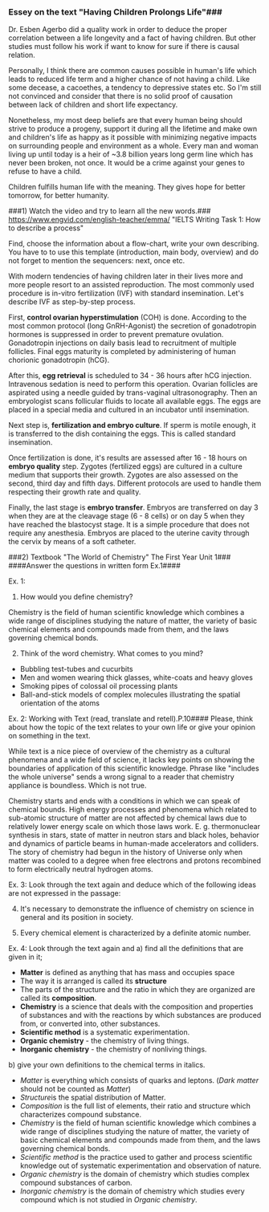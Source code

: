 ### Essey on the text "Having Children Prolongs Life"###

Dr. Esben Agerbo did a quality work in order to deduce the proper correlation between a life longevity and a fact of having children. But other studies must follow his work if want to know for sure if there is causal relation.

Personally, I think there are common causes possible in human's life which leads to reduced life term and a higher chance of not having a child. Like some decease, a cacoethes, a tendency to depressive states etc. So I'm still not convinced and consider that there is no solid proof of causation between lack of children and short life expectancy.

Nonetheless, my most deep beliefs are that every human being should strive to produce a progeny, support it during all the lifetime and make own and children's life as happy as it possible with minimizing negative impacts on surrounding people and environment as a whole. Every man and woman living up until today is a heir of ~3.8 billion years long germ line which has never been broken, not once. It would be a crime against your genes to refuse to have a child.

Children fulfills human life with the meaning. They gives hope for better tomorrow, for better humanity.


###1) Watch the video and try to learn all the new words.###
https://www.engvid.com/english-teacher/emma/  "IELTS Writing Task 1: How to describe a process"

Find, choose the  information about a flow-chart, write your own describing. You have to to use this template
(introduction, main body, overview) and do not forget to mention the sequencers: next, once etc.

With modern tendencies of having children later in their lives more and more people resort to an assisted reproduction. The most commonly used procedure is in-vitro fertilization (IVF) with standard insemination. Let's describe IVF as step-by-step process.

First, **control ovarian hyperstimulation** (COH) is done. According to the most common protocol (long GnRH-Agonist) the secretion of gonadotropin hormones is suppressed in order to prevent premature ovulation. Gonadotropin injections on daily basis lead to recruitment of multiple follicles. Final eggs maturity is completed by administering of human chorionic gonadotropin (hCG).

After this, **egg retrieval** is scheduled to 34 - 36 hours after hCG injection. Intravenous sedation is need to perform this operation. Ovarian follicles are aspirated using a needle guided by trans-vaginal ultrasonography. Then an embryologist scans follicular fluids to locate all available eggs. The eggs are placed in a special media and cultured in an incubator until insemination.

Next step is, **fertilization and embryo culture**. If sperm is motile enough, it is transferred to the dish containing the eggs. This is called standard insemination.

Once fertilization is done, it's results are assessed after 16 - 18 hours on **embryo quality** step. Zygotes (fertilized eggs) are cultured in a culture medium that supports their growth. Zygotes are also assessed on the second, third day and fifth days. Different protocols are used to handle them respecting their growth rate and quality.

Finally, the last stage is **embryo transfer**. Embryos are transferred on day 3 when they are at the cleavage stage (6 - 8 cells) or on day 5 when they have reached the blastocyst stage. It is a simple procedure that does not require any anesthesia. Embryos are placed to the uterine cavity through the cervix by means of a soft catheter.


###2) Textbook "The World of Chemistry" The First Year Unit 1###
####Answer the questions  in written  form Ex.1####

Ex. 1:
1. How would you define chemistry?

Chemistry is the field of human scientific knowledge which combines a wide range of disciplines studying the nature of matter, the variety of basic chemical elements and compounds made from them, and the laws governing chemical bonds.

2. Think of the word chemistry. What comes to you mind?

- Bubbling test-tubes and cucurbits
- Men and women wearing thick glasses, white-coats and heavy gloves
- Smoking pipes of colossal oil processing plants
- Ball-and-stick models of complex molecules illustrating the spatial orientation of the atoms

Ex. 2: Working with Text (read, translate and retell).P.10####
Please, think about how the topic of the text relates to your own life or give your opinion on something in the text.

While text is a nice piece of overview of the chemistry as a cultural phenomena and a wide field of science, it lacks key points on showing the boundaries of application of this scientific knowledge. Phrase like "includes the whole universe" sends a wrong signal to a reader that chemistry appliance is boundless. Which is not true.

Chemistry starts and ends with a conditions in which we can speak of chemical bounds. High energy processes and phenomena which related to sub-atomic structure of matter are not affected by chemical laws due to relatively lower energy scale on which those laws work. E. g. thermonuclear synthesis in stars, state of matter in neutron stars and black holes, behavior and dynamics of particle beams in human-made accelerators and colliders. The story of chemistry had begun in the history of Universe only when matter was cooled to a degree when free electrons and protons recombined to form electrically neutral hydrogen atoms.

Ex. 3: Look through the text again and deduce which of the following ideas are not expressed in the passage:

4. It's necessary to demonstrate the influence of chemistry on science in general and its position in society.

9. Every chemical element is characterized by a definite atomic number.


Ex. 4: Look through the text again and
a) find all the definitions that are given in it;
- **Matter** is defined as anything that has mass and occupies space
- The way it is arranged is called its **structure**
- The parts of the structure and the ratio in which they are organized are called its **composition**.
- **Chemistry** is a science that deals with the composition and properties of substances and with the reactions by which substances are produced from, or converted into, other substances.
- **Scientific method** is a systematic experimentation.
- **Organic chemistry** - the chemistry of living things.
- **Inorganic chemistry** - the chemistry of nonliving things.

b) give your own definitions to the chemical terms in italics.

- *Matter* is everything which consists of quarks and leptons. (*Dark matter* should not be counted as *Matter*)
- *Structure*is the spatial distribution of Matter.
- *Composition* is the full list of elements, their ratio and structure which characterizes compound substance.
- *Chemistry* is the field of human scientific knowledge which combines a wide range of disciplines studying the nature of matter, the variety of basic chemical elements and compounds made from them, and the laws governing chemical bonds.
- *Scientific method* is the practice used to gather and process scientific knowledge out of systematic experimentation and observation of nature.
- *Organic chemistry* is the domain of chemistry which studies complex compound substances of carbon.
- *Inorganic chemistry* is the domain of chemistry which studies every compound which is not studied in  *Organic chemistry*.







